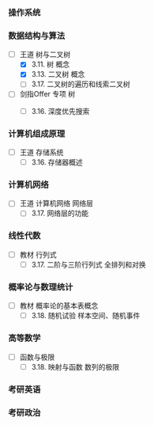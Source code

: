 
### 操作系统


### 数据结构与算法

- [ ] 王道 树与二叉树
  - [x] 3.11. 树 概念
  - [x] 3.13. 二叉树 概念
  - [ ] 3.17. 二叉树的遍历和线索二叉树 
- [ ] 剑指Offer 专项 树
  - [ ] 3.16. 深度优先搜索


### 计算机组成原理

- [ ] 王道 存储系统
  - [ ] 3.16. 存储器概述

### 计算机网络

- [ ] 王道 计算机网络 网络层
  - [ ] 3.17. 网络层的功能

### 线性代数

- [ ] 教材 行列式
  - [ ] 3.17. 二阶与三阶行列式 全排列和对换

### 概率论与数理统计

- [ ] 教材 概率论的基本表概念
  - [ ] 3.18. 随机试验 样本空间、随机事件

### 高等数学

- [ ] 函数与极限
  - [ ] 3.18. 映射与函数 数列的极限

### 考研英语

### 考研政治
